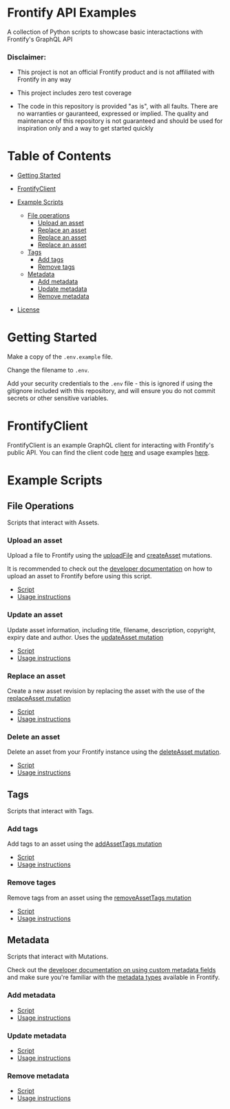 # Frontify API Examples
A collection of Python scripts to showcase basic interactactions with Frontify's GraphQL API

### Disclaimer:
- This project is not an official Frontify product and is not affiliated with Frontify in any way

- This project includes zero test coverage

- The code in this repository is provided "as is", with all faults. There are no warranties or gauranteed, expressed or implied. The 
quality and maintenance of this repository is not guaranteed and
should be used for inspiration only and a way to get started quickly

Table of Contents
=================

  * [Getting Started](#Getting-Started)
  * [FrontifyClient](#FrontifyClient)
  * [Example Scripts](#Example-Scripts)
    * [File operations](##File-Operations)
        * [Upload an asset](###Upload-an-asset)
        * [Replace an asset](###Update-an-asset)
        * [Replace an asset](###Replace-an-asset)
        * [Replace an asset](###Delete-an-asset)
    * [Tags](##Tags)
        * [Add tags](###Add-tags)
        * [Remove tags](###Remove-tags)
    * [Metadata](##Metadata)
        * [Add metadata](###Add-metadata)
        * [Update metadata](###Update-metadata)
        * [Remove metadata](###Remove-metadata)

  * [License](/LICENSE)

# Getting Started
Make a copy of the `.env.example` file.

Change the filename to `.env`.

Add your security credentials to the `.env` file - this is ignored if using the gitignore included with this repository, and will ensure you do not commit secrets or other sensitive variables.

# FrontifyClient
FrontifyClient is an example GraphQL client for interacting with Frontify's public API. You can find the client code [here](/src/services/FrontifyClient.py) and usage examples [here](/readme/FrontifyClient.md).

# Example Scripts
## File Operations
Scripts that interact with Assets.

### Upload an asset
Upload a file to Frontify using the [uploadFile](https://frontify.github.io/graphql-reference/mutations/uploadFile) and [createAsset](https://frontify.github.io/graphql-reference/mutations/createAsset) mutations.

It is recommended to check out the [developer documentation](https://developer.frontify.com/d/XFPCrGNrXQQM/graphql-api#/deep-dive/upload-file-create-asset) on how to upload an asset to Frontify before using this script.

- [Script](/examples/python/upload_frontify_asset.py)
- [Usage instructions](/readme/AssetUpload.md)

### Update an asset
Update asset information, including title, filename, description, copyright, expiry date and author. Uses the [updateAsset mutation](https://frontify.github.io/graphql-reference/mutations/updateAsset)

- [Script](/examples/python/update_frontify_asset.py)
- [Usage instructions](/readme/AssetUpdate.md)


### Replace an asset
Create a new asset revision by replacing the asset with the use of the [replaceAsset mutation](https://frontify.github.io/graphql-reference/mutations/replaceAsset)

- [Script](/examples/python/replace_frontify_asset.py)
- [Usage instructions](/readme/AssetReplacement.md)

### Delete an asset
Delete an asset from your Frontify instance using the [deleteAsset mutation](https://frontify.github.io/graphql-reference/mutations/deleteAsset).

- [Script](/examples/python/delete_frontify_asset.py)
- [Usage instructions](/readme/DeleteReplacement.md)

## Tags
Scripts that interact with Tags.

### Add tags
Add tags to an asset using the [addAssetTags mutation](https://frontify.github.io/graphql-reference/mutations/addAssetTags)

- [Script](/examples/python/replace_frontify_asset.py)
- [Usage instructions](/readme/AssetReplacement.md)

### Remove tages
Remove tags from an asset using the [removeAssetTags mutation](https://frontify.github.io/graphql-reference/mutations/removeAssetTags)

- [Script](/examples/python/replace_frontify_asset.py)
- [Usage instructions](/readme/AssetReplacement.md)

## Metadata
Scripts that interact with Mutations. 

Check out the [developer documentation on using custom metadata fields](https://developer.frontify.com/d/XFPCrGNrXQQM/graphql-api#/deep-dive/custom-metadata-1) and make sure you're familiar with the [metadata types](https://help.frontify.com/en/articles/4057240-metadata-and-tags-in-libraries#h_f4d37c46ec) available in Frontify.

### Add metadata

- [Script](/examples/python/replace_frontify_asset.py)
- [Usage instructions](/readme/AssetReplacement.md)
### Update metadata

- [Script](/examples/python/replace_frontify_asset.py)
- [Usage instructions](/readme/AssetReplacement.md)
### Remove metadata

- [Script](/examples/python/replace_frontify_asset.py)
- [Usage instructions](/readme/AssetReplacement.md)
